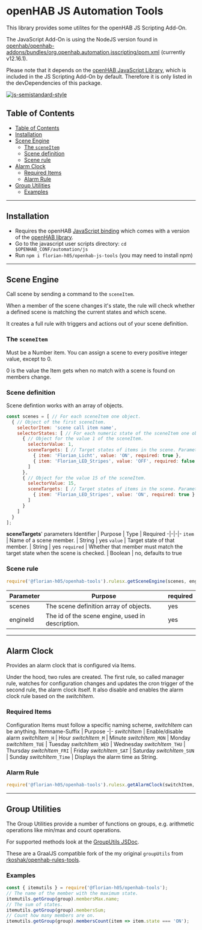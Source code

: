 # openHAB JS Automation Tools

This library provides some utilites for the openHAB JS Scripting Add-On.

The JavaScript Add-On is using the NodeJS version found in [openhab/openhab-addons/bundles/org.openhab.automation.jsscripting/pom.xml](https://github.com/openhab/openhab-addons/blob/main/bundles/org.openhab.automation.jsscripting/pom.xml#L53) (currently v12.16.1).

Please note that it depends on the [openHAB JavaScript Library](https://github.com/openhab/openhab-js), which is included in the JS Scripting Add-On by default.
Therefore it is only listed in the devDependencies of this package.

[![js-semistandard-style](https://raw.githubusercontent.com/standard/semistandard/master/badge.svg)](https://github.com/standard/semistandard)

## Table of Contents
- [Table of Contents](#table-of-contents)
- [Installation](#installation)
- [Scene Engine](#scene-engine)
  - [The `sceneItem`](#the-sceneitem)
  - [Scene definition](#scene-definition)
  - [Scene rule](#scene-rule)
- [Alarm Clock](#alarm-clock)
  - [Required Items](#required-items)
  - [Alarm Rule](#alarm-rule)
- [Group Utilities](#group-utilities)
  - [Examples](#examples)

***
## Installation

- Requires the openHAB [JavaScript binding](https://www.openhab.org/addons/automation/jsscripting/) which comes with a version of the [openHAB
library](https://www.npmjs.com/package/openhab).
- Go to the javascript user scripts directory: `cd $OPENHAB_CONF/automation/js`
- Run `npm i florian-h05/openhab-js-tools` (you may need to install npm)

***
## Scene Engine
Call scene by sending a command to the `sceneItem`.

When a member of the scene changes it's state, the rule will check whether a 
defined scene is matching the current states and which scene.

It creates a full rule with triggers and actions out of your scene definition.

### The `sceneItem`
Must be a Number item.
You can assign a scene to every positive integer value, 
except to 0.

0 is the value the Item gets when no match with a scene is found on members change.

### Scene definition
Scene defintion works with an array of objects.
```javascript
const scenes = [ // For each sceneItem one object.
  { // Object of the first sceneItem.
    selectorItem: 'scene call item name',
    selectorStates: [ // For each numeric state of the sceneItem one object.
      { // Object for the value 1 of the sceneItem.
        selectorValue: 1,
        sceneTargets: [ // Target states of items in the scene. Parameters explained later.
          { item: 'Florian_Licht', value: 'ON', required: true },
          { item: 'Florian_LED_Stripes', value: 'OFF', required: false }
        ] 
      },
      { // Object for the value 15 of the sceneItem.
        selectorValue: 15,
        sceneTargets: [ // Target states of items in the scene. Parameters explained later.
          { item: 'Florian_LED_Stripes', value: 'ON', required: true }
        ]
      }
    ]
  }
];
```
__sceneTargets__' parameters
Identifier | Purpose | Type | Required
-|-|-|-
`item` | Name of a scene member. | String | yes
`value` | Target state of that member. | String | yes
`required` | Whether that member must match the target state when the scene is checked. | Boolean | no, defaults to true

### Scene rule
```javascript
require('@florian-h05/openhab-tools').rulesx.getSceneEngine(scenes, engineId);
```
Parameter | Purpose | required
-|-|-
scenes | The scene definition array of objects. | yes
engineId | The id of the scene engine, used in description. | yes

***
## Alarm Clock
Provides an alarm clock that is configured via Items.

Under the hood, two rules are created. The first rule, so called manager rule, watches for configuration changes and updates the cron trigger of the second rule, the alarm clock itself.
It also disable and enables the alarm clock rule based on the _switchItem_.

### Required Items
Configuration Items must follow a specific naming scheme, _switchItem_ can be anything.
Itemname-Suffix | Purpose
-|-
_switchItem_ | Enable/disable alarm
_switchItem_``_H`` | Hour
_switchItem_``_M`` | Minute
_switchItem_``_MON`` | Monday
_switchItem_``_TUE`` | Tuesday
_switchItem_``_WED`` | Wednesday
_switchItem_``_THU`` | Thursday
_switchItem_``_FRI`` | Friday
_switchItem_``_SAT`` | Saturday
_switchItem_``_SUN`` | Sunday
_switchItem_``_Time`` | Displays the alarm time as String.

### Alarm Rule
```javascript
require('@florian-h05/openhab-tools').rulesx.getAlarmClock(switchItem, data => { console.log('Successfully tested alarm clock.'); });
```

***
## Group Utilities
The Group Utilities provide a number of functions on groups, e.g. arithmetic operations like min/max and count operations.

For supported methods look at the [GroupUtils JSDoc](https://florian-h05.github.io/openhab-js-tools/itemutils.GroupUtils.html).

These are a GraalJS compatible fork of the my original `groupUtils` from [rkoshak/openhab-rules-tools](https://github.com/rkoshak/openhab-rules-tools/tree/main/group_utils).

### Examples
```javascript
const { itemutils } = require('@florian-h05/openhab-tools');
// The name of the member with the maximum state.
itemutils.getGroup(group).membersMax.name;
// The sum of states.
itemutils.getGroup(group).membersSum;
// Count how many members are on.
itemutils.getGroup(group).membersCount(item => item.state === 'ON');
```
